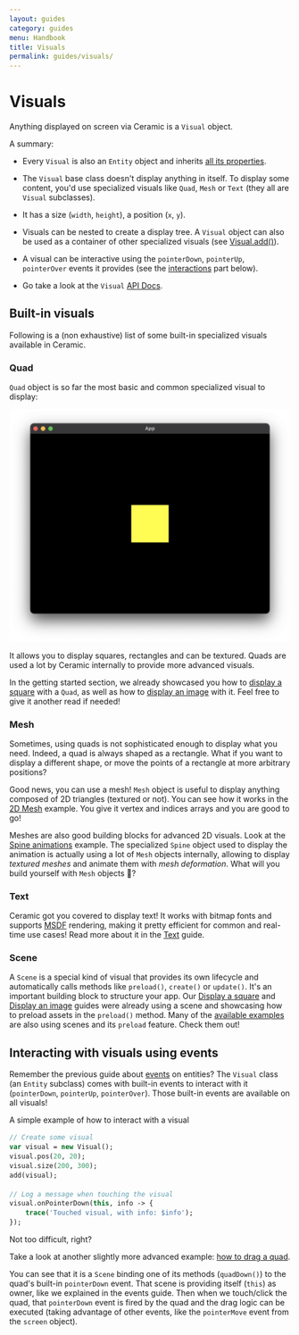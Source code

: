 ```yaml
---
layout: guides
category: guides
menu: Handbook
title: Visuals
permalink: guides/visuals/
---
```

# Visuals

Anything displayed on screen via Ceramic is a `Visual` object.

A summary:

* Every `Visual` is also an `Entity` object and inherits [all its properties](/guides/entities/#so-what-is-really-an-entity).

* The `Visual` base class doesn't display anything in itself. To display some content, you'd use specialized visuals like `Quad`, `Mesh` or `Text` (they all are `Visual` subclasses).

* It has a size (`width`, `height`), a position (`x`, `y`).

* Visuals can be nested to create a display tree. A `Visual` object can also be used as a container of other specialized visuals (see [Visual.add()](/api-docs/ceramic/Visual.html#add)).

* A visual can be interactive using the `pointerDown`, `pointerUp`, `pointerOver` events it provides (see the [interactions](#interacting-with-visuals-using-events) part below).

* Go take a look at the `Visual` [API Docs](/api-docs/ceramic/Visual.html).

## Built-in visuals

Following is a (non exhaustive) list of some built-in specialized visuals available in Ceramic.

### Quad

`Quad` object is so far the most basic and common specialized visual to display:

![Yellow square window](/static/img/yellow-square-window.png)

It allows you to display squares, rectangles and can be textured. Quads are used a lot by Ceramic internally to provide more advanced visuals.

<p class="extra-info">In the getting started section, we already showcased you how to <a href="/guides/display-a-square/">display a square</a> with a <code>Quad</code>, as well as how to <a href=/guides/display-an-image/">display an image</a> with it. Feel free to give it another read if needed!</p>

### Mesh

Sometimes, using quads is not sophisticated enough to display what you need. Indeed, a quad is always shaped as a rectangle. What if you want to display a different shape, or move the points of a rectangle at more arbitrary positions?

Good news, you can use a mesh! `Mesh` object is useful to display anything composed of 2D triangles (textured or not). You can see how it works in the [2D Mesh](/examples/mesh-2d/) example. You give it vertex and indices arrays and you are good to go!

Meshes are also good building blocks for advanced 2D visuals. Look at the [Spine animations](/examples/spine-raptor/) example. The specialized `Spine` object used to display the animation is actually using a lot of `Mesh` objects internally, allowing to display _textured meshes_ and animate them with _mesh deformation_. What will you build yourself with `Mesh` objects 🙂?

### Text

Ceramic got you covered to display text! It works with bitmap fonts and supports [MSDF](https://github.com/Chlumsky/msdfgen) rendering, making it pretty efficient for common and real-time use cases! Read more about it in the [Text](/guides/text/) guide.

### Scene

A `Scene` is a special kind of visual that provides its own lifecycle and automatically calls methods like `preload()`, `create()` or `update()`. It's an important building block to structure your app. Our [Display a square](/guides/display-a-square/) and [Display an image](/guides/display-an-image/) guides were already using a scene and showcasing how to preload assets in the `preload()` method. Many of the [available examples](/examples/) are also using scenes and its `preload` feature. Check them out!

## Interacting with visuals using events

Remember the previous guide about [events](/guides/events/) on entities? The `Visual` class (an `Entity` subclass) comes with built-in events to interact with it (`pointerDown`, `pointerUp`, `pointerOver`). Those built-in events are available on all visuals!

<div class="codename">A simple example of how to interact with a visual</div>

```haxe
// Create some visual
var visual = new Visual();
visual.pos(20, 20);
visual.size(200, 300);
add(visual);

// Log a message when touching the visual
visual.onPointerDown(this, info -> {
    trace('Touched visual, with info: $info');
});
```

Not too difficult, right?

Take a look at another slightly more advanced example: [how to drag a quad](/examples/quad-drag/).

You can see that it is a `Scene` binding one of its methods (`quadDown()`) to the quad's built-in `pointerDown` event. That scene is providing itself (`this`) as owner, like we explained in the events guide. Then when we touch/click the quad, that `pointerDown` event is fired by the quad and the drag logic can be executed (taking advantage of other events, like the `pointerMove` event from the `screen` object).
